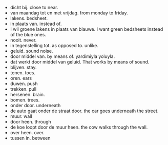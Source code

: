 - dicht bij. close to near.
- van maandag tot en met vrijdag. from monday to friday.
- lakens. bedsheet.
- in plaats van. instead of.
- I wil groene lakens in plaats van blauwe. I want green bedsheets instead of the blue ones.
- nooit. never.
- in tegenstelling tot. as opposed to. unlike.
- geluid. sound noise.
- door middel van. by means of. yardimiyla yoluyla.
- dat werkt door middel van geluid. That works by means of sound.
- blijven. stay.
- tenen. toes.
- oren. ears
- duwen. push
- trekken. pull
- hersenen. brain.
- bomen. trees.
- onder door. underneath
- de auto gaat onder de straat door. the car goes underneath the street.
- muur. wall
- door heen. through  
- de koe loopt door de muur heen. the cow walks through the wall.
- over heen. over.
- tussen in. between
